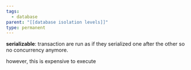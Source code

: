 ```yaml
---
tags:
  - database
parent: "[[database isolation levels]]"
type: permanent
---
```

**serializable**: transaction are run as if they serialized one after the other so no concurrency anymore.

however, this is expensive to execute